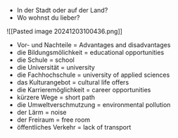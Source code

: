 + In der Stadt oder auf der Land? 
+ Wo wohnst du lieber?

![[Pasted image 20241203100436.png]]

+ Vor- und Nachteile = Advantages and disadvantages
+ die Bildungsmölichkeit = educational opportunities 
+ die Schule = school
+ die Universität = university 
+ die Fachhochschule = university of applied sciences 
+ das Kulturangebot = cultural life offers 
+ die Karrieremöglichkeit = career opportunities 
+ kürzere Wege = short path 
+ die Umweltverschmutzung = environmental pollution 
+ der Lärm = noise 
+ der Freiraum = free room 
+ öffentliches Verkehr = lack of transport 
